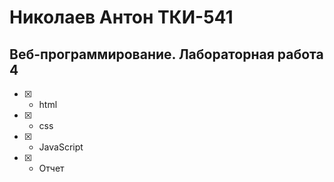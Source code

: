 # Николаев Антон ТКИ-541 
## Веб-программирование. Лабораторная работа 4

- [x] - html
- [x] - css
- [x] - JavaScript
- [x] - Отчет
